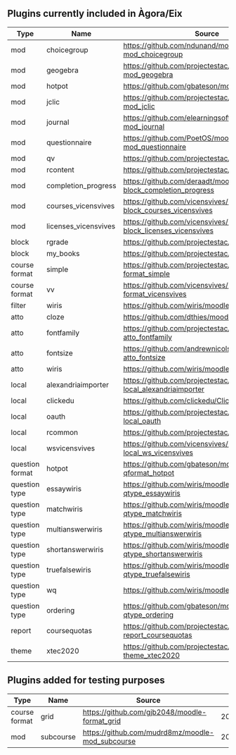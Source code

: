 ## Plugins currently included in Àgora/Eix

|Type           |Name                |Source                                                          |Version   |Date      | Commit                                 |
|---------------|--------------------|----------------------------------------------------------------|----------|----------|----------------------------------------|
|mod            |choicegroup         |https://github.com/ndunand/moodle-mod_choicegroup               |2020070100|2020/07/01|04c8f0d417ccc2d7b147268120938895fb168ad3|
|mod            |geogebra            |https://github.com/projectestac/moodle-mod_geogebra             |2019010600|2020/06/16|4e26a45edd6109860301015d8fa73a367cc490cc|
|mod            |hotpot              |https://github.com/gbateson/moodle-mod_hotpot                   |2020060544|2020/06/16|748dc52d7cc96c7a0a38d0869a1dc20401b8b14e|
|mod            |jclic               |https://github.com/projectestac/moodle-mod_jclic                |2018112000|2020/06/16|7c93722eaa868c1b50fd4cbf8215bf78caa3a10e|
|mod            |journal             |https://github.com/elearningsoftware/moodle-mod_journal         |2020020700|2020/06/16|17df0cc947304be44f9ceb89e216dfbbc46f8716|
|mod            |questionnaire       |https://github.com/PoetOS/moodle-mod_questionnaire              |2020062301|2020/06/30|b8137c0227407149d3f8f01c345548d13474feee|
|mod            |qv                  |https://github.com/projectestac/moodle-mod_qv                   |2019010700|2020/06/16|97620971e6171c7ad89d980072ce4263b1dc349b|
|mod            |rcontent            |https://github.com/projectestac/marsupial                       |2015111700|2020/06/16|21e7ae04c46819310c37e6307b07fc18354894a7|
|mod            |completion_progress |https://github.com/deraadt/moodle-block_completion_progress     |2020033000|2020/06/16|42bbe9728708902b5edcd2203f8054b3a134edf8|
|mod            |courses_vicensvives |https://github.com/vicensvives/moodle-block_courses_vicensvives |2018090100|2020/06/16|25f4c45efdd8404bd415af32d21c1f2d8fb632d1|
|mod            |licenses_vicensvives|https://github.com/vicensvives/moodle-block_licenses_vicensvives|2018090100|2020/06/16|60cf50d20e17b11d4dc266d7a9187b5a915a1b71|
|block          |rgrade              |https://github.com/projectestac/Rgrade                          |2016090500|2020/06/16|c18e2da59601367ed473f500cac73d899d1c25da|
|block          |my_books            |https://github.com/projectestac/marsupial                       |2015111700|2020/06/16|21e7ae04c46819310c37e6307b07fc18354894a7|
|course format  |simple              |https://github.com/projectestac/moodle-format_simple            |2012121100|2020/06/16|e7246fecfbd50e7d13ac93b38e1801508d82a108|
|course format  |vv                  |https://github.com/vicensvives/moodle-format_vicensvives        |2018090100|2020/06/16|5fda6709ce041bb9c46c970b1784696bc179de83|
|filter         |wiris               |https://github.com/wiris/moodle-filter_wiris                    |2020061500|2020/06/16|ae11309f6a96472c97eb56c15dd205a42b7986d4|
|atto           |cloze               |https://github.com/dthies/moodle-atto_cloze                     |2017072802|2020/06/16|eacc7d4069cefa59000053f773e0b5bb291b3cdb|
|atto           |fontfamily          |https://github.com/projectestac/moodle-atto_fontfamily          |2020010600|2020/06/16|ad87cd2a5bee9f087d5f3026043c9d62dcaaed97|
|atto           |fontsize            |https://github.com/andrewnicols/moodle-atto_fontsize            |2015042701|2020/06/16|d6b5551a99c35e60f2a2887c181cb3c574c258b1|
|atto           |wiris               |https://github.com/wiris/moodle-atto_wiris                      |2020022400|2020/06/16|b30235d7065cce2360b6043bdaf602ed1b30b212|
|local          |alexandriaimporter  |https://github.com/projectestac/moodle-local_alexandriaimporter |2016021600|2020/06/16|d8eb0e05d5deeef13a9c574fd5c5da8cecf81b06|
|local          |clickedu            |https://github.com/clickedu/ClickeduMoodlePlugin                |2019072400|2020/06/16|06805f201af99b9f65df171331619c82fdb94f56|
|local          |oauth               |https://github.com/projectestac/moodle-local_oauth              |2016021600|2020/06/16|b1c71e53e99e1708bb1dc728c7c31699e14ab01b|
|local          |rcommon             |https://github.com/projectestac/marsupial                       |2015111700|2020/06/16|21e7ae04c46819310c37e6307b07fc18354894a7|
|local          |wsvicensvives       |https://github.com/vicensvives/moodle-local_ws_vicensvives      |2018090100|2020/06/16|3944086b0269e4583a782f74a1cc7cef1d99a539|
|question format|hotpot              |https://github.com/gbateson/moodle-qformat_hotpot               |2019111022|2020/06/16|1f257786c2929cc5373021bdbb3ad5f6f975adae|
|question type  |essaywiris          |https://github.com/wiris/moodle-qtype_essaywiris                |2020061600|2020/06/16|891b417cadd6bbfda194f54c0be75727a935f6a1|
|question type  |matchwiris          |https://github.com/wiris/moodle-qtype_matchwiris                |2020061600|2020/06/16|baa5c57a79f2217c5917d0d91a2cf57b3c211e5a|
|question type  |multianswerwiris    |https://github.com/wiris/moodle-qtype_multianswerwiris          |2020061600|2020/06/16|78d65358269160a055fb2441078c34ece586bf0a|
|question type  |shortanswerwiris    |https://github.com/wiris/moodle-qtype_shortanswerwiris          |2020061600|2020/06/16|069ace6b725d9b329b230adb89e1843dc14a2116|
|question type  |truefalsewiris      |https://github.com/wiris/moodle-qtype_truefalsewiris            |2020061600|2020/06/16|5660144158faf5c8ade26f209db1dba95fbd318d|
|question type  |wq                  |https://github.com/wiris/moodle-qtype_wq                        |2020061600|2020/06/16|67c0094a7bb995cfd8c15c8dda791cdd37dbd691|
|question type  |ordering            |https://github.com/gbateson/moodle-qtype_ordering               |2019121400|2020/06/16|e72bcf9c7effbe0718c0687069ee4990cfec1892|
|report         |coursequotas        |https://github.com/projectestac/moodle-report_coursequotas      |2016091400|2020/06/16|d1e029092f5d5cddd603ab4972209759817ea3ef|
|theme          |xtec2020            |https://github.com/projectestac/moodle-theme_xtec2020           |2020080700|2020/08/07|a3c5ca8542c7565c578205bb6f63a0d72aa376a7|

## Plugins added for testing purposes

|Type           |Name                |Source                                                          |Version   |Date      | Commit                                 |
|---------------|--------------------|----------------------------------------------------------------|----------|----------|----------------------------------------|
|course format  |grid                |https://github.com/gjb2048/moodle-format_grid                   |2019111702|2020/06/18|f59ed8e561056fb78dde6179837d2b12f80e53d3|
|mod            |subcourse           |https://github.com/mudrd8mz/moodle-mod_subcourse                |2020071100|2020/07/14|d92f334eddf023cfd815b191899d0afecb8b54e2|
